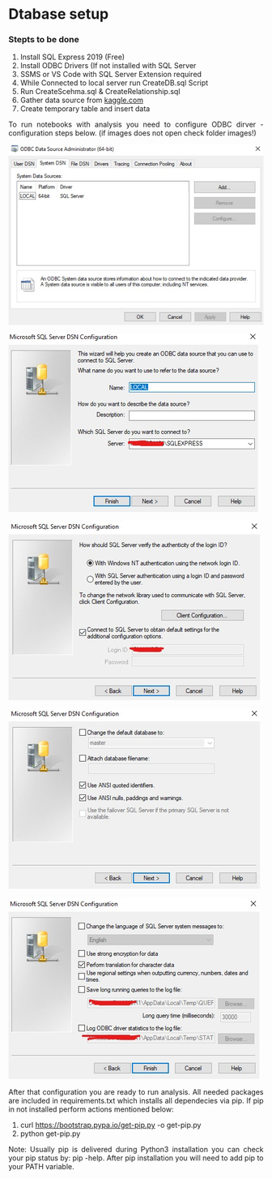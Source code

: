 # Dtabase setup

### Stepts to be done 
1. Install SQL Express 2019 (Free)
2. Install ODBC Drivers (If not installed with SQL Server
3. SSMS or VS Code with SQL Server Extension required
4. While Connected to local server run CreateDB.sql Script
5. Run CreateScehma.sql & CreateRelationship.sql
6. Gather data source from [kaggle.com](https://www.kaggle.com/datasets/rohitsahoo/sales-forecasting)
7. Create temporary table and insert data

<p align='justify'>To run notebooks with analysis you need to configure ODBC dirver - configuration steps below. (if images does not open check folder images!)</p>

![ODBC setup welcome screen](images/odbc1.jpg)

![ODBC setup welcome screen](images/odbc2.jpg) 

![ODBC setup welcome screen](images/odbc3.jpg)

![ODBC setup welcome screen](images/odbc4.jpg)

![ODBC setup welcome screen](images/odbc5.jpg)


<p align='justify'>After that configuration you are ready to run analysis. All needed packages are included in requirements.txt which installs all dependecies via pip. If pip in not installed perform actions mentioned below: </p>

1. curl https://bootstrap.pypa.io/get-pip.py -o get-pip.py
2. python get-pip.py
<p align='justify'> Note: Usually pip is delivered during Python3 installation you can check your pip status by: pip -help. After pip installation you will need to add pip to your PATH variable. </p>